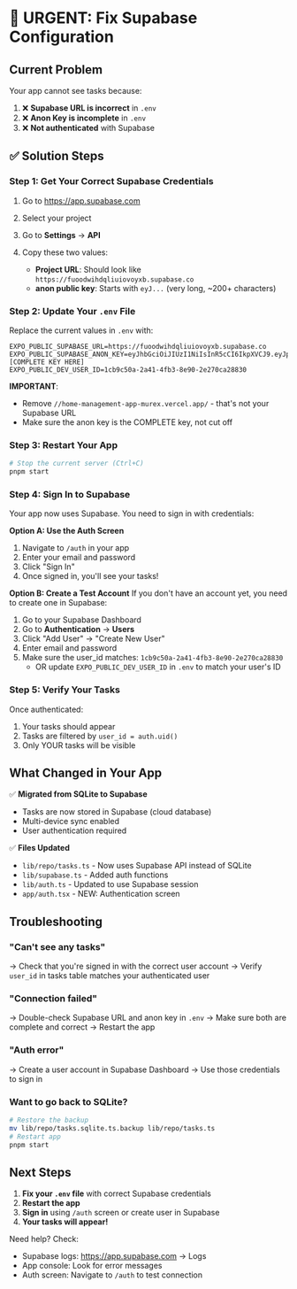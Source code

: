 # 🚨 URGENT: Fix Supabase Configuration

## Current Problem
Your app cannot see tasks because:
1. ❌ **Supabase URL is incorrect** in `.env`
2. ❌ **Anon Key is incomplete** in `.env`
3. ❌ **Not authenticated** with Supabase

## ✅ Solution Steps

### Step 1: Get Your Correct Supabase Credentials

1. Go to https://app.supabase.com
2. Select your project
3. Go to **Settings** → **API**
4. Copy these two values:

   - **Project URL**: Should look like `https://fuoodwihdqliuiovoyxb.supabase.co`
   - **anon public key**: Starts with `eyJ...` (very long, ~200+ characters)

### Step 2: Update Your `.env` File

Replace the current values in `.env` with:

```env
EXPO_PUBLIC_SUPABASE_URL=https://fuoodwihdqliuiovoyxb.supabase.co
EXPO_PUBLIC_SUPABASE_ANON_KEY=eyJhbGciOiJIUzI1NiIsInR5cCI6IkpXVCJ9.eyJpc3MiOiJz.....[COMPLETE KEY HERE]
EXPO_PUBLIC_DEV_USER_ID=1cb9c50a-2a41-4fb3-8e90-2e270ca28830
```

**IMPORTANT**: 
- Remove `//home-management-app-murex.vercel.app/` - that's not your Supabase URL
- Make sure the anon key is the COMPLETE key, not cut off

### Step 3: Restart Your App

```bash
# Stop the current server (Ctrl+C)
pnpm start
```

### Step 4: Sign In to Supabase

Your app now uses Supabase. You need to sign in with credentials:

**Option A: Use the Auth Screen**
1. Navigate to `/auth` in your app
2. Enter your email and password
3. Click "Sign In"
4. Once signed in, you'll see your tasks!

**Option B: Create a Test Account**
If you don't have an account yet, you need to create one in Supabase:

1. Go to your Supabase Dashboard
2. Go to **Authentication** → **Users**  
3. Click "Add User" → "Create New User"
4. Enter email and password
5. Make sure the user_id matches: `1cb9c50a-2a41-4fb3-8e90-2e270ca28830`
   - OR update `EXPO_PUBLIC_DEV_USER_ID` in `.env` to match your user's ID

### Step 5: Verify Your Tasks

Once authenticated:
1. Your tasks should appear
2. Tasks are filtered by `user_id = auth.uid()`
3. Only YOUR tasks will be visible

## What Changed in Your App

✅ **Migrated from SQLite to Supabase**
- Tasks are now stored in Supabase (cloud database)
- Multi-device sync enabled
- User authentication required

✅ **Files Updated**
- `lib/repo/tasks.ts` - Now uses Supabase API instead of SQLite
- `lib/supabase.ts` - Added auth functions
- `lib/auth.ts` - Updated to use Supabase session
- `app/auth.tsx` - NEW: Authentication screen

## Troubleshooting

### "Can't see any tasks"
→ Check that you're signed in with the correct user account
→ Verify `user_id` in tasks table matches your authenticated user

### "Connection failed"
→ Double-check Supabase URL and anon key in `.env`
→ Make sure both are complete and correct
→ Restart the app

### "Auth error"
→ Create a user account in Supabase Dashboard
→ Use those credentials to sign in

### Want to go back to SQLite?
```bash
# Restore the backup
mv lib/repo/tasks.sqlite.ts.backup lib/repo/tasks.ts
# Restart app
pnpm start
```

## Next Steps

1. **Fix your `.env` file** with correct Supabase credentials
2. **Restart the app**
3. **Sign in** using `/auth` screen or create user in Supabase
4. **Your tasks will appear!**

Need help? Check:
- Supabase logs: https://app.supabase.com → Logs
- App console: Look for error messages
- Auth screen: Navigate to `/auth` to test connection
